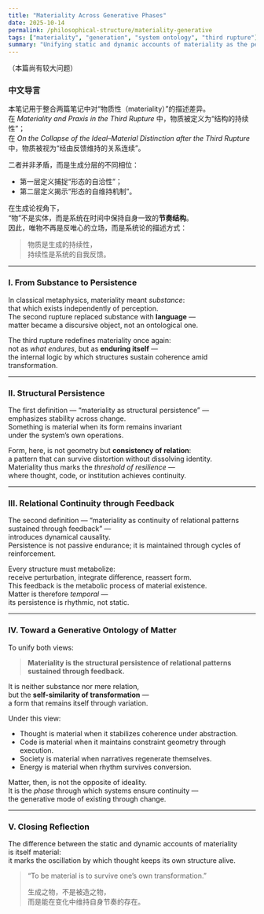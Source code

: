 ```yaml
---
title: "Materiality Across Generative Phases"
date: 2025-10-14
permalink: /philosophical-structure/materiality-generative
tags: ["materiality", "generation", "system ontology", "third rupture"]
summary: "Unifying static and dynamic accounts of materiality as the persistence of relational structures sustained through feedback."
---
```


（本篇尚有较大问题）

### 中文导言

本笔记用于整合两篇笔记中对“物质性（materiality）”的描述差异。  
在 *Materiality and Praxis in the Third Rupture* 中，物质被定义为“结构的持续性”；  
在 *On the Collapse of the Ideal–Material Distinction after the Third Rupture* 中，物质被视为“经由反馈维持的关系连续”。  

二者并非矛盾，而是生成分层的不同相位：  

- 第一层定义捕捉“形态的自洽性”；  
- 第二层定义揭示“形态的自维持机制”。  

在生成论视角下，  
“物”不是实体，而是系统在时间中保持自身一致的**节奏结构**。  
因此，唯物不再是反唯心的立场，而是系统论的描述方式：  

> 物质是生成的持续性，  
> 持续性是系统的自我反馈。

---

### I. From Substance to Persistence

In classical metaphysics, materiality meant *substance*:  
that which exists independently of perception.  
The second rupture replaced substance with **language** —  
matter became a discursive object, not an ontological one.

The third rupture redefines materiality once again:  
not as *what endures*, but as **enduring itself** —  
the internal logic by which structures sustain coherence amid transformation.

---

### II. Structural Persistence

The first definition — “materiality as structural persistence” —  
emphasizes stability across change.  
Something is material when its form remains invariant  
under the system’s own operations.  

Form, here, is not geometry but **consistency of relation**:  
a pattern that can survive distortion without dissolving identity.  
Materiality thus marks the *threshold of resilience* —  
where thought, code, or institution achieves continuity.

---

### III. Relational Continuity through Feedback

The second definition — “materiality as continuity of relational patterns sustained through feedback” —  
introduces dynamical causality.  
Persistence is not passive endurance; it is maintained through cycles of reinforcement.  

Every structure must metabolize:  
receive perturbation, integrate difference, reassert form.  
This feedback is the metabolic process of material existence.  
Matter is therefore *temporal* —  
its persistence is rhythmic, not static.

---

### IV. Toward a Generative Ontology of Matter

To unify both views:

> **Materiality is the structural persistence of relational patterns sustained through feedback.**

It is neither substance nor mere relation,  
but the **self-similarity of transformation** —  
a form that remains itself through variation.  

Under this view:

- Thought is material when it stabilizes coherence under abstraction.  
- Code is material when it maintains constraint geometry through execution.  
- Society is material when narratives regenerate themselves.  
- Energy is material when rhythm survives conversion.

Matter, then, is not the opposite of ideality.  
It is the *phase* through which systems ensure continuity —  
the generative mode of existing through change.

---

### V. Closing Reflection

The difference between the static and dynamic accounts of materiality  
is itself material:  
it marks the oscillation by which thought keeps its own structure alive.

> “To be material is to survive one’s own transformation.”  
> 
> 生成之物，不是被造之物，  
> 而是能在变化中维持自身节奏的存在。
